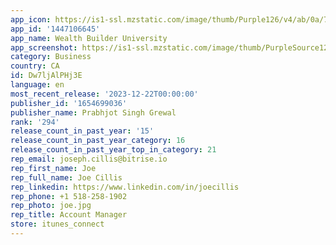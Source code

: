 ```yaml
---
app_icon: https://is1-ssl.mzstatic.com/image/thumb/Purple126/v4/ab/0a/78/ab0a7869-9b9f-dbad-aad6-d00b174afeb5/AppIcon-0-1x_U007emarketing-0-10-0-sRGB-85-220.png/1024x1024bb.png
app_id: '1447106645'
app_name: Wealth Builder University
app_screenshot: https://is1-ssl.mzstatic.com/image/thumb/PurpleSource122/v4/23/8c/ee/238ceead-f8ad-6df7-acef-7f242a66d41e/8b4274b6-b7cf-452d-ad22-03a903b6d452_Simulator_Screen_Shot_-_iPhone_13_Pro_Max_-_2022-05-10_at_20.51.10.png/1284x2778bb.png
category: Business
country: CA
id: Dw7ljAlPHj3E
language: en
most_recent_release: '2023-12-22T00:00:00'
publisher_id: '1654699036'
publisher_name: Prabhjot Singh Grewal
rank: '294'
release_count_in_past_year: '15'
release_count_in_past_year_category: 16
release_count_in_past_year_top_in_category: 21
rep_email: joseph.cillis@bitrise.io
rep_first_name: Joe
rep_full_name: Joe Cillis
rep_linkedin: https://www.linkedin.com/in/joecillis
rep_phone: +1 518-258-1902
rep_photo: joe.jpg
rep_title: Account Manager
store: itunes_connect
---
```

